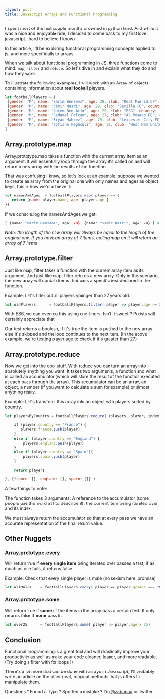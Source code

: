 ```yaml
---
layout: post
title: Javascript Arrays and Functional Programming
---
```


I spent most of the last couple months drowned in python land.
And while it was a nice and enjoyable ride, I decided to come back to my first
love: javascript. (hard to believe I know)

In this article, I'll be exploring functional programming concepts applied to
js, and more specifically to arrays.

When we talk about functional programming in JS, three functions come to mind:
`map`, `filter` and `reduce`. So let's dive in and explain what they do and how
they work.

To illustrate the following examples, I will work with an Array of objects
containing information about **real fooball** players.

```javascript
let footballPlayers = [
 {gender: "M", name: "Karim Benzema", age: 29, club: "Real Madrid CF", country: "Spain"},
 {gender: "M", name: "Samir Nasri", age: 29, club: "Sevilla FC", country: "Spain"},
 {gender: "M", name: "Hatem Ben Arfa", age: 29, club: "PSG", country: "France"},
 {gender: "M", name: "Radamel Falcao", age: 27, club: "AS Monaco FC", country: "France"},
 {gender: "M", name: "Riyad Mahrez", age: 25, club: "Leicester City FC", country: "England"},
 {gender: "M", name: "Sofiane Feghouli", age: 26, club: "West Ham United", country: "England"}
]
```

## Array.prototype.map

Array.prototype.map takes a function with the current array item as an argument.
It will essentially loop through the array it's called on and will return a new
array with the results of the function.

That was confusing I know, so let's look at an example: suppose we wanted to
create an array from the original one with only names and ages as object keys,
this is how we'd achieve it:

```javascript
let namesAndAges  = footballPlayers.map( player => {
   return {name: player.name, age: player.age }
})
```
If we console.log the namesAndAges we get:

```bash
[ {name: "Karim Benzema", age: 29}, {name: "Samir Nasri", age: 29} ] # ...
```

_Note: the length of the new array will always be equal to the length of the
original one. If you have an array of 7 items, calling map on it will return an
array of 7 items_

## Array.prototype.filter

Just like map, filter takes a function with the current array item as its
argument. And just like map, filter returns a new array. Only in this scenario,
the new array will contain items that pass a specific test declared in the
function.

Example: Let's filter out all players younger than 27 years old.

```javascript
let oldPlayers      = footballPlayers.filter( player => player.age >= 27 )
```
With ES6, we can even do this using one-liners. Isn't it sweet ? Purists will
certainly appreciate that.

Our test returns a boolean, if it's true the item is pushed to the new array
else it's skipped and the loop continues to the next item. (In the above
example, we're testing player.age to check if it's greater than 27)

## Array.prototype.reduce

Now we get into the cool stuff. With reduce you can turn an array into
absolutely anything you want. It takes two arguments, a function and what is
called an accumulator (which will store the result of the function executed at
each pass through the array). This accumulator can be an array, an object, a
number (if you want to calculate a sum for example) or almost anything really.

Example: Let's transform this array into an object with players sorted by
country.

```javascript
let playersByCountry = footballPlayers.reduce( (players, player, index) => {

    if (player.country == "France") {
       players.france.push(player)
    }
    else if (player.country == "England") {
        players.england.push(player)
    }
    else if (player.country == "Spain"){
        players.spain.push(player)
    }

    return players

}, {france: [], england: [], spain: []} )

```
A few things to note:

The function takes 3 arguments: A reference to the accumulator
(some people use the word `all` to describe it), the current item being iterated
over and its index.

We must always return the accumulator so that at every pass we have an accurate
representation of the final return value.

## Other Nuggets

### Array.prototype.every

Will return true if **every single item** being iterated over passes a test, if
as much as one fails, it returns false.

Example: Check that every single player is male (no sexism here, promise)

```javascript
let allMales    = footballPlayers.every( player => player.gender === "M" )
```

### Array.prototype.some

Will return true if **some** of the items in the array pass a certain test. It
only returns false if **none** pass it.

```javascript
let over25      = footballPlayers.some( player => player.age > 25)
```

## Conclusion

Functional programming is a great tool and will drastically improve your productivity
as well as make your code cleaner, leaner, and more readable. (Try doing a
filter with for loops !)

There's a lot more that can be done with arrays in Javascript, I'll probably write
an article on the other neat, magical methods that js offers to manipulate them.

Questions ? Found a Typo ? Spotted a mistake ? I'm
[@zabanaa](https://twitter.com/aaqaishtyaq) on twitter.
